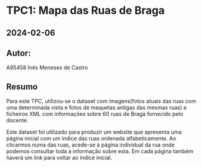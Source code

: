 # TPC1: Mapa das Ruas de Braga
## 2024-02-06
## Autor:
A95458
Inês Meneses de Castro

## Resumo
Para este TPC, utilizou-se o dataset com imagens(fotos atuais das ruas com uma determinada vista e fotos de maquetas antigas das mesmas ruas) e ficheiros XML com informações sobre 60 ruas de Braga fornecido pelo docente.

Este dataset foi utilizado para produzir um website que apresenta uma página inicial com um índice das ruas ordenada alfabeticamente. Ao clicarmos numa das ruas, acede-se à página individual da rua onde podemos consultar toda a informação sobre esta. Em cada página também haverá um link para voltar ao índice inicial.
